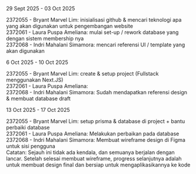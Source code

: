 29 Sept 2025 - 03 Oct 2025

2372055 - Bryant Marvel Lim: inisialisasi github & mencari teknologi apa yang akan digunakan untuk pengembangan website<br />
2372061 - Laura Puspa Ameliana: mulai set-up / rework database yang dengan sistem membership nya <br />
2372068 - Indri Mahalani Simamora: mencari referensi UI / template yang akan digunakan <br />


6 Oct 2025 - 10 Oct 2025

2372055 - Bryant Marvel Lim: create & setup project (Fullstack menggunakan Next.JS)<br />
2372061 - Laura Puspa Ameliana:  <br />
2372068 - Indri Mahalani Simamora: Sudah mendapatkan referensi design & membuat database draft <br />


13 Oct 2025 - 17 Oct 2025

2372055 - Bryant Marvel Lim: setup prisma & database di project + bantu perbaiki database<br />
2372061 - Laura Puspa Ameliana: Melakukan perbaikan pada database <br />
2372068 - Indri Mahalani Simamora: Membuat wireframe design di Figma untuk sisi pengguna <br />
Catatan: Sejauh ini tidak ada kendala, dan semuanya berjalan dengan lancar. Setelah selesai membuat wireframe, progress selanjutnya adalah untuk membuat design final dan bersiap untuk mengaplikasikannya ke kode